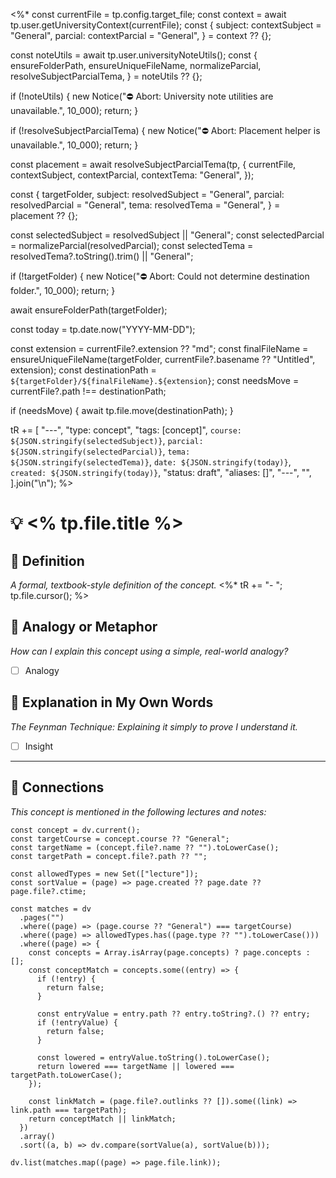 <%*
const currentFile = tp.config.target_file;
const context = await tp.user.getUniversityContext(currentFile);
const {
  subject: contextSubject = "General",
  parcial: contextParcial = "General",
} = context ?? {};

const noteUtils = await tp.user.universityNoteUtils();
const {
  ensureFolderPath,
  ensureUniqueFileName,
  normalizeParcial,
  resolveSubjectParcialTema,
} = noteUtils ?? {};

if (!noteUtils) {
  new Notice("⛔️ Abort: University note utilities are unavailable.", 10_000);
  return;
}

if (!resolveSubjectParcialTema) {
  new Notice("⛔️ Abort: Placement helper is unavailable.", 10_000);
  return;
}

const placement = await resolveSubjectParcialTema(tp, {
  currentFile,
  contextSubject,
  contextParcial,
  contextTema: "General",
});

const {
  targetFolder,
  subject: resolvedSubject = "General",
  parcial: resolvedParcial = "General",
  tema: resolvedTema = "General",
} = placement ?? {};

const selectedSubject = resolvedSubject || "General";
const selectedParcial = normalizeParcial(resolvedParcial);
const selectedTema = resolvedTema?.toString().trim() || "General";

if (!targetFolder) {
  new Notice("⛔️ Abort: Could not determine destination folder.", 10_000);
  return;
}

await ensureFolderPath(targetFolder);

const today = tp.date.now("YYYY-MM-DD");

const extension = currentFile?.extension ?? "md";
const finalFileName = ensureUniqueFileName(targetFolder, currentFile?.basename ?? "Untitled", extension);
const destinationPath = `${targetFolder}/${finalFileName}.${extension}`;
const needsMove = currentFile?.path !== destinationPath;

if (needsMove) {
  await tp.file.move(destinationPath);
}

tR += [
  "---",
  "type: concept",
  "tags: [concept]",
  `course: ${JSON.stringify(selectedSubject)}`,
  `parcial: ${JSON.stringify(selectedParcial)}`,
  `tema: ${JSON.stringify(selectedTema)}`,
  `date: ${JSON.stringify(today)}`,
  `created: ${JSON.stringify(today)}`,
  "status: draft",
  "aliases: []",
  "---",
  "",
].join("\n");
%>

# 💡 <% tp.file.title %>

## 📜 Definition
*A formal, textbook-style definition of the concept.*
<%*
tR += "- ";
tp.file.cursor();
%>

## 🧠 Analogy or Metaphor
*How can I explain this concept using a simple, real-world analogy?*
- [ ] Analogy

## 🧭 Explanation in My Own Words
*The Feynman Technique: Explaining it simply to prove I understand it.*
- [ ] Insight

---

## 🔗 Connections
*This concept is mentioned in the following lectures and notes:*

```dataviewjs
const concept = dv.current();
const targetCourse = concept.course ?? "General";
const targetName = (concept.file?.name ?? "").toLowerCase();
const targetPath = concept.file?.path ?? "";

const allowedTypes = new Set(["lecture"]);
const sortValue = (page) => page.created ?? page.date ?? page.file?.ctime;

const matches = dv
  .pages("")
  .where((page) => (page.course ?? "General") === targetCourse)
  .where((page) => allowedTypes.has((page.type ?? "").toLowerCase()))
  .where((page) => {
    const concepts = Array.isArray(page.concepts) ? page.concepts : [];
    const conceptMatch = concepts.some((entry) => {
      if (!entry) {
        return false;
      }

      const entryValue = entry.path ?? entry.toString?.() ?? entry;
      if (!entryValue) {
        return false;
      }

      const lowered = entryValue.toString().toLowerCase();
      return lowered === targetName || lowered === targetPath.toLowerCase();
    });

    const linkMatch = (page.file?.outlinks ?? []).some((link) => link.path === targetPath);
    return conceptMatch || linkMatch;
  })
  .array()
  .sort((a, b) => dv.compare(sortValue(a), sortValue(b)));

dv.list(matches.map((page) => page.file.link));
```
